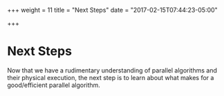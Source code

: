 +++
weight = 11
title = "Next Steps"
date = "2017-02-15T07:44:23-05:00"

+++

# Next Steps

Now that we have a rudimentary understanding of parallel algorithms and their physical
execution, the next step is to learn about what makes for a good/efficient parallel algorithm.
